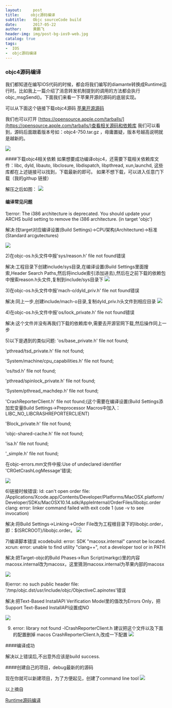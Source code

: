 ```yaml
---
layout:     post
title:     objc源码编译
subtitle:   Objc sourceCode build
date:       2017-05-22
author:     黄鹏飞
header-img: img/post-bg-ios9-web.jpg
catalog: true
tags:
-  IOS
-  objc源码编译
---
```


### objc4源码编译
我们都知道在编写IOS代码的时候，都会将我们编写的diamante转换成Runtime运行时。比如我上一篇介绍了消息转发机制提到的调用的方法都会执行objc_msgSend()。下面我们来看一下苹果开源的源码的底层实现。

可以从下面这个链接下载objc4源码
[苹果开源源码](https://opensource.apple.com/tarballs/objc4/)

我们也可以打开 [https://opensource.apple.com/tarballs/](https://opensource.apple.com/tarballs/)查看相关源码和依赖库
我们可以看到，源码后面跟着版本号如：objc4-750.tar.gz ，毋庸置疑，版本号越高说明就是越新的。

![](/Users/huangpengfei/Desktop/IMAGES/9.png)


####下载objc4相关依赖
如果想要成功编译objc4，还需要下载相关依赖库文件：libc, dyld, libauto, libclosure, libdispatch, libpthread, xun,launchd, 这些库都在上述链接可以找到，下载最新的即可。
如果不想下载，可以进入任意门下载（我的githup 链接）

解压之后如图：
![](/Users/huangpengfei/Desktop/IMAGES/10.png)


#### 编译常见问题

1)error: The i386 architecture is deprecated. You should update your ARCHS build setting to remove the i386 architecture. (in target 'objc')

解决:找target对应编译设置(Build Settings)->CPU架构(Architecture)->标准(Standard arcgutectures)

![](/Users/huangpengfei/Desktop/IMAGES/1.png)


2)在objc-os.h头文件中报'sys/reason.h' file not found错误

解决:工程目录下创建include/sys目录,在编译设置(Build Settings里面搜索,Header Search Paths,然后将include索引添加进去),然后在之前下载的依赖包中搜索reason.h头文件,复制到include/sys目录下
![](/Users/huangpengfei/Desktop/IMAGES/2.png)

3)在objc-os.h头文件中报'mach-o/dyld_priv.h' file not found错误

解决:同上一步,创建include/mach-o目录,复制dyld_priv.h头文件到相应目录
![](/Users/huangpengfei/Desktop/IMAGES/3.png)

4)在objc-os.h头文件中报'os/lock_private.h' file not found错误

解决:这个文件并没有再我们下载的依赖库中,需要去开源官网下载,然后操作同上一步

5)以下是遇到的类似问题:
'os/base_private.h' file not found;

'pthread/tsd_private.h' file not found;

'System/machine/cpu_capabilities.h' file not found;

'os/tsd.h' file not found;

'pthread/spinlock_private.h' file not found;

'System/pthread_machdep.h' file not found;

'CrashReporterClient.h' file not found;(这个需要在编译设置(Build Settings添加宏变量Build Settings->Preprocessor Macros中加入：LIBC_NO_LIBCRASHREPORTERCLIENT)

'Block_private.h' file not found;

'objc-shared-cache.h' file not found;

'isa.h' file not found;

'_simple.h' file not found;

在objc-errors.mm文件中报:Use of undeclared identifier 'CRGetCrashLogMessage'错误;

![](/Users/huangpengfei/Desktop/IMAGES/4.png)

6)链接时候错误:
ld: can't open order file: /Applications/Xcode.app/Contents/Developer/Platforms/MacOSX.platform/Developer/SDKs/MacOSX10.14.sdk/AppleInternal/OrderFiles/libobjc.order
clang: error: linker command failed with exit code 1 (use -v to see invocation)

解决:将Build Settings->Linking->Order File改为工程根目录下的libobjc.order，即：$(SRCROOT)/libobjc.order。
![](/Users/huangpengfei/Desktop/IMAGES/5.png)

7)编译脚本错误
xcodebuild: error: SDK "macosx.internal" cannot be located.
xcrun: error: unable to find utility "clang++", not a developer tool or in PATH

解决:把Target-objc的Build Phases->Run Script(markgc)里的内容macosx.internal改为macosx，这里猜测macosx.internal为苹果内部的macosx

![](/Users/huangpengfei/Desktop/IMAGES/6.png)

8)error: no such public header file: '/tmp/objc.dst/usr/include/objc/ObjectiveC.apinotes'错误

解决:把Text-Based InstallAPI Verification Model里的值改为Errors Only，把Support Text-Based InstallAPI设置成NO

![](/Users/huangpengfei/Desktop/IMAGES/7.png)

9) error: library not found -lCrashReporterClient.h 建议把这个文件以及下面的配置删掉 macos CrashReporterClient.h,改成一下配置
![](/Users/huangpengfei/Desktop/IMAGES/8.png)

####编译成功

解决以上错误后,不出意外应该是build success.

####创建自己的项目，debug最新的的源码

现在你就可以新建项目，为了方便起见，创建了command line tool 
![](/Users/huangpengfei/Desktop/IMAGES/11.png)



以上摘自

[Runtime源码编译](http://www.cocoachina.com/ios/20190409/26754.html)

